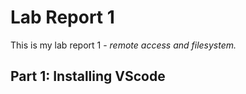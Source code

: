 # Lab Report 1 

This is my lab report 1 - *remote access and filesystem.* 

## Part 1: Installing VScode

